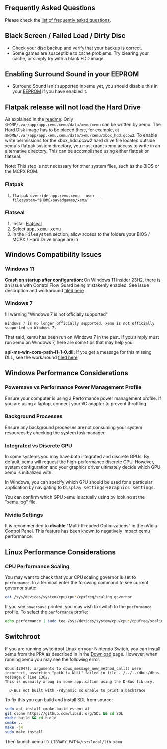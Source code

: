 ## Frequently Asked Questions

Please check the [list of frequently asked questions](faq.md).

## Black Screen / Failed Load / Dirty Disc

* Check your disc backup and verify that your backup is correct.
* Some games are susceptible to cache problems. Try clearing your cache, or
  simply try with a blank HDD image.

## Enabling Surround Sound in your EEPROM

* Surround Sound isn't supported in xemu yet, you should disable this in your [EEPROM](eeprom.md) if you have enabled it.

## Flatpak release will not load the Hard Drive

As explained in the [readme](https://github.com/flathub/app.xemu.Xemu?tab=readme-ov-file#usage): Only `$HOME/.var/app/app.xemu.xemu/data/xemu/xemu` can be written by xemu. The Hard Disk image has to be placed there, for example, at `$HOME/.var/app/app.xemu.xemu/data/xemu/xemu/xbox_hdd.qcow2`. To enable write permissions for the xbox_hdd.qcow2 hard drive file located outside xemu's flatpak system directory, you must grant xemu access to write in an alternative directory. This can be accomplished using either flatpak or flatseal.

Note: This step is not necessary for other system files, such as the BIOS or the MCPX ROM.

### Flatpak
1. `flatpak override app.xemu.xemu --user --filesystem="$HOME/savedgames/xemu/`

### Flatseal
1. Install [Flatseal](https://flathub.org/apps/details/com.github.tchx84.Flatseal)
2. Select <kbd>app.xemu.xemu</kbd>
3. In the <kbd>Filesystem</kbd> section, allow access to the folders your BIOS / MCPX / Hard Drive Image are in

## Windows Compatibility Issues

### Windows 11

**Crash on startup after configuration:** On Windows 11 Insider 23H2, there is an issue with Control Flow Guard being mistakenly enabled. See issue description and workaround [filed here](https://github.com/xemu-project/xemu/issues/1486#issuecomment-1647132796).

### Windows 7

!!! warning "Windows 7 is not officially supported"

    Windows 7 is no longer officially supported. xemu is not officially supported on Windows 7.

That said, xemu has been run on Windows 7 in the past. If you simply must run xemu on Windows 7, here are some tips that may help you:

**api-ms-win-core-path-l1-1-0.dll:** If you get a message for this missing DLL, see the workaround [filed here](https://github.com/xemu-project/xemu/issues/1482).

## Windows Performance Considerations

### Powersave vs Performance Power Management Profile

Ensure your computer is using a Performance power management profile. If you are using a laptop, connect your AC adapter to prevent throttling.

### Background Processes

Ensure any background processes are not consuming your system resources by checking the system task manager.

### Integrated vs Discrete GPU

In some systems you may have both integrated and discrete GPUs. By default, xemu
will request the high-performance discrete GPU. However, system configuration
and your graphics driver ultimately decide which GPU xemu is initialized with.

In Windows, you can specify which GPU should be used for a particular
application by navigating to <kbd>Display settings</kbd>&rarr;<kbd>Graphics settings</kbd>.

You can confirm which GPU xemu is actually using by looking at the "xemu.log"
file.

### Nvidia Settings

It is recommended to **disable** "Multi-threaded Optimizations" in the nVidia
Control Panel. This feature has been known to negatively impact xemu
performance.

## Linux Performance Considerations

### CPU Performance Scaling

You may want to check that your CPU scaling governor is set to `performance`.
In a terminal enter the following command to see current governor state:

```bash
cat /sys/devices/system/cpu/cpu*/cpufreq/scaling_governor
```

If you see `powersave` printed, you may wish to switch to the `performance`
profile. To select the `performance` profile:

```bash
echo performance | sudo tee /sys/devices/system/cpu/cpu*/cpufreq/scaling_governor
```

## Switchroot

If you are running switchroot Linux on your Nintendo Switch, you can install
xemu from the PPA as described in in the [Download](download.md) page. However,
when running xemu you may see the following error:

```
dbus[12047]: arguments to dbus_message_new_method_call() were incorrect, assertion "path != NULL" failed in file ../../../dbus/dbus-message.c line 1362.
This is normally a bug in some application using the D-Bus library.

  D-Bus not built with -rdynamic so unable to print a backtrace
```

To fix this you can build and install SDL from source:

```bash
sudo apt install cmake build-essential
git clone https://github.com/libsdl-org/SDL && cd SDL
mkdir build && cd build
cmake ..
make -j4
sudo make install
```

Then launch xemu `LD_LIBRARY_PATH=/usr/local/lib xemu`
